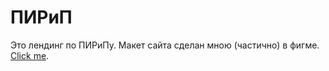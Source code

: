 
# ПИРиП

Это лендинг по ПИРиПу. Макет сайта сделан мною (частично) в фигме. [Click me](https://www.figma.com/file/HOd44QZpuZiPpgklDH5jbY/DADoUI).
